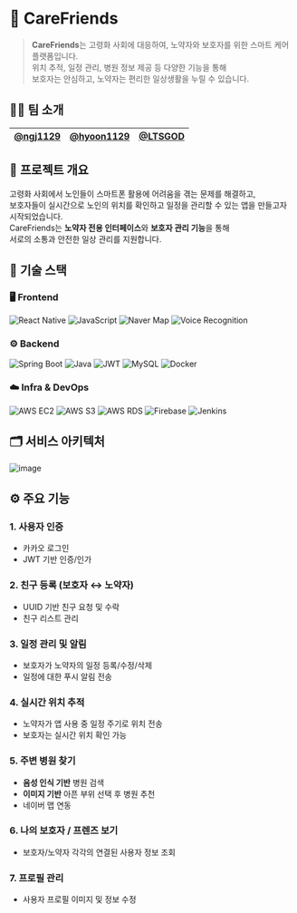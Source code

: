 # 🧓 CareFriends
> **CareFriends**는 고령화 사회에 대응하여, 노약자와 보호자를 위한 스마트 케어 플랫폼입니다.  
> 위치 추적, 일정 관리, 병원 정보 제공 등 다양한 기능을 통해  
> 보호자는 안심하고, 노약자는 편리한 일상생활을 누릴 수 있습니다.

## 🧑‍💻 팀 소개

| [@ngj1129](https://github.com/ngj1129) | [@hyoon1129](https://github.com/hyoon1129) | [@LTSGOD](https://github.com/LTSGOD) |
|:---:|:---:|:---:|


## 🧠 프로젝트 개요

고령화 사회에서 노인들이 스마트폰 활용에 어려움을 겪는 문제를 해결하고,  
보호자들이 실시간으로 노인의 위치를 확인하고 일정을 관리할 수 있는 앱을 만들고자 시작되었습니다.  
CareFriends는 **노약자 전용 인터페이스**와 **보호자 관리 기능**을 통해  
서로의 소통과 안전한 일상 관리를 지원합니다.

## 🔧 기술 스택

### 🖥️ Frontend
![React Native](https://img.shields.io/badge/React_Native-61DAFB?style=for-the-badge&logo=react&logoColor=black)
![JavaScript](https://img.shields.io/badge/JavaScript-F7DF1E?style=for-the-badge&logo=javascript&logoColor=black)
![Naver Map](https://img.shields.io/badge/Naver_Map-03C75A?style=for-the-badge&logo=naver&logoColor=white)
![Voice Recognition](https://img.shields.io/badge/Voice_Recognition-9146FF?style=for-the-badge&logo=voice&logoColor=white)

### ⚙️ Backend
![Spring Boot](https://img.shields.io/badge/Spring_Boot-6DB33F?style=for-the-badge&logo=spring-boot&logoColor=white)
![Java](https://img.shields.io/badge/Java-007396?style=for-the-badge&logo=openjdk&logoColor=white)
![JWT](https://img.shields.io/badge/JWT-000000?style=for-the-badge&logo=jsonwebtokens&logoColor=white)
![MySQL](https://img.shields.io/badge/MySQL-4479A1?style=for-the-badge&logo=mysql&logoColor=white)
![Docker](https://img.shields.io/badge/Docker-2496ED?style=for-the-badge&logo=docker&logoColor=white)

### ☁️ Infra & DevOps
![AWS EC2](https://img.shields.io/badge/AWS_EC2-FF9900?style=for-the-badge&logo=amazon-aws&logoColor=white)
![AWS S3](https://img.shields.io/badge/AWS_S3-569A31?style=for-the-badge&logo=amazon-aws&logoColor=white)
![AWS RDS](https://img.shields.io/badge/AWS_RDS-527FFF?style=for-the-badge&logo=amazon-aws&logoColor=white)
![Firebase](https://img.shields.io/badge/Firebase-FFCA28?style=for-the-badge&logo=firebase&logoColor=black)
![Jenkins](https://img.shields.io/badge/Jenkins-D24939?style=for-the-badge&logo=jenkins&logoColor=white)

## 🗂️ 서비스 아키텍처
![image](https://github.com/user-attachments/assets/d11f66c0-9808-44e4-a104-ee339e748964)

## ⚙️ 주요 기능

### 1. 사용자 인증
- 카카오 로그인
- JWT 기반 인증/인가

### 2. 친구 등록 (보호자 ↔ 노약자)
- UUID 기반 친구 요청 및 수락
- 친구 리스트 관리

### 3. 일정 관리 및 알림
- 보호자가 노약자의 일정 등록/수정/삭제
- 일정에 대한 푸시 알림 전송

### 4. 실시간 위치 추적
- 노약자가 앱 사용 중 일정 주기로 위치 전송
- 보호자는 실시간 위치 확인 가능

### 5. 주변 병원 찾기
- **음성 인식 기반** 병원 검색
- **이미지 기반** 아픈 부위 선택 후 병원 추천
- 네이버 맵 연동

### 6. 나의 보호자 / 프렌즈 보기
- 보호자/노약자 각각의 연결된 사용자 정보 조회

### 7. 프로필 관리
- 사용자 프로필 이미지 및 정보 수정
